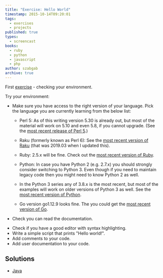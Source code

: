 ```yaml
---
title: "Exercise: Hello World"
timestamp: 2015-10-14T09:20:01
tags:
  - exercises
  - projects
published: true
types:
  - screencast
books:
  - ruby
  - python
  - javascript
  - php
author: szabgab
archive: true
---
```



First [exercise](/exercises) - checking your environment.


<slidecast file="beginner-perl/exercise-hello-world" youtube="t2ria8wh6Dg" />

Try your environment:

* Make sure you have access to the right version of your language. Pick the language you are currently learning from the below list:
     <ul>
* Perl 5: As of this writing version 5.30 is already out, but most of the material will work on 5.10 and even 5.8, if you cannot upgrade. (See the [most recent release of Perl 5](https://www.cpan.org/src/README.html).)
* Raku (formerly known as Perl 6): See the [most recent version of Raku](https://rakudo.org/) (that was 2019.03 when I updated this).
* Ruby: 2.5.x will be fine. Check out the [most recent version of Ruby](https://www.ruby-lang.org/en/downloads/).
* Python: In case you have Python 2 (e.g. 2.7.x) you should strongly consider switching to Python 3. Even though if you need to maintain legacy code then you might need to know Python 2 as well.
* In the Python 3 series any of 3.8.x is the most recent, but most of the examples will work on older versions of Python 3 as well. See the [most recent version of Python](https://www.python.org/downloads/).
* Go version go1.12.9 looks fine. The you could get the [most recent version of Go](https://golang.org/dl/).
     </ul>
  
* Check you can read the documentation.
<!--
    <ul>
* Perl 5: perldoc
    </ul>
-->
  
* Check if you have a good editor with syntax highlighting.
* Write a simple script that prints     "Hello world!".
* Add comments to your code.
* Add user documentation to your code.

## Solutions

* [Java](/hello-world-in-java)
